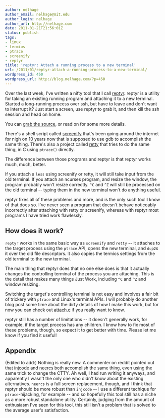 ```yaml
---
author: nelhage
author_email: nelhage@mit.edu
author_login: nelhage
author_url: http://nelhage.com
date: 2011-01-21T21:56:01Z
status: publish
tags:
- linux
- termios
- ptrace
- screenify
- reptyr
title: 'reptyr: Attach a running process to a new terminal'
url: /2011/01/reptyr-attach-a-running-process-to-a-new-terminal/
wordpress_id: 450
wordpress_url: http://blog.nelhage.com/?p=450
---
```


Over the last week, I've written a nifty tool that I call
[reptyr][github]. reptyr is a utility for taking an existing running
program and attaching it to a new terminal. Started a long-running
process over ssh, but have to leave and don't want to interrupt it?
Just start a screen, use reptyr to grab it, and then kill the ssh
session and head on home.

You can [grab the source][github], or read on for some more details.

There's a shell script called [screenify][screenify] that's been going
around the internet for nigh on 10 years now that is supposed to use
gdb to accomplish the same thing. There's also a project called
[retty][retty] that tries to do the same thing, in C using `ptrace()`
directly.

The difference between those programs and reptyr is that reptyr works
much, much, better.

If you attach a `less` using screenify or retty, it will still take
input from the old terminal. If you attach an ncurses program, and
resize the window, the program probably won't resize correctly. `^C`
and `^Z` will still be processed on the old terminal -- typing them in
the new terminal won't do anything useful.

reptyr fixes all of these problems and more, and is the only such tool
I know of that does so. I've never seen a program that doesn't behave
noticeably incorrectly after attaching with retty or screenify,
whereas with reptyr most programs I have tried work flawlessly.

How does it work?
-----------------

`reptyr` works in the same basic way as `screenify` and `retty` -- it
attaches to the target process using the `ptrace` API, opens the new
terminal, and `dup2`s it over the old file descriptors. It also copies
the termios settings from the old terminal to the new terminal.

The main thing that reptyr does that no one else does is that it
actually changes the controlling terminal of the process you are
attaching. This is the detail that makes many things Just Work,
including `^C` and `^Z` and window resizing.

Switching the target's controlling terminal is not easy and involves a
fair bit of trickery with `ptrace` and Linux's terminal APIs. I will
probably do another blog post some time about the dirty details of how
I make this work, but for now you can check out
[attach.c](https://github.com/nelhage/reptyr/blob/master/attach.c) if
you really want to know.

reptyr still has a number of limitations -- it doesn't generally work,
for example, if the target process has any children. I know how to fix
most of these problems, though, so expect it to get better with
time. Please let me know if you find it useful!

Appendix
--------

(Edited to add:) Nothing is really new. A commenter on reddit pointed out that [injcode][injcode]
and [neercs][neercs] both accomplish the same thing, even using the same trick
to change the CTTY. Ah well, I had run writing it anyways, and apparently I
wasn't the only one who didn't know about the existing alternatives. `neercs` is a full screen replacement, though, and I think that reptyr should be more robust than `injcode` -- I use a different techique for `ptrace`-hijacking, for example -- and so hopefully this tool still has a niche as a more robust standalone utility. Certainly, judging from the amount of enthusiasm I've seen for this tool, this still isn't a problem that is solved to the average user's satisfaction.

[github]: http://github.com/nelhage/reptyr
[screenify]: http://tomaw.net/tmp/screenify
[retty]: http://pasky.or.cz/~pasky/dev/retty/
[injcode]: http://blog.habets.pp.se/2009/03/Moving-a-process-to-another-terminal
[neercs]: http://caca.zoy.org/wiki/neercs
